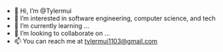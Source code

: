 - 👋 Hi, I’m @Tylermui
- 👀 I’m interested in software engineering, computer science, and tech
- 🌱 I’m currently learning ...
- 💞️ I’m looking to collaborate on ...
- 📫 You can reach me at tylermui1103@gmail.com 

<!---
Tylermui/Tylermui is a ✨ special ✨ repository because its `README.md` (this file) appears on your GitHub profile.
You can click the Preview link to take a look at your changes.
--->
